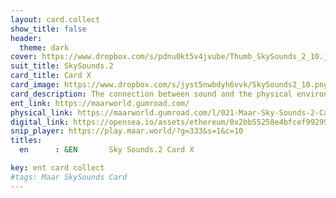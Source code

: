 ```yaml
---
layout: card.collect
show_title: false
header:
  theme: dark
cover: https://www.dropbox.com/s/pdnu0kt5v4jvube/Thumb_SkySounds_2_10.jpg?raw=1
suit_title: SkySounds.2
card_title: Card X
card_image: https://www.dropbox.com/s/jyst5nwbdyh6vvk/SkySounds2_10.png?raw=1
card_description: The connection between sound and the physical environment is understood as a reflection of the present moment. The sounds that reach one's ear are not just background noise, but a manifestation of the state of the environment. The gentle flow of a stream, the crashing of ocean waves, and the songs of birds all hold information about the natural world. By listening attentively, one can gain insight into the present moment and the state of the environment. The sound of the land is not only to be respected and protected, but also to be used as a tool for understanding and connection to the natural world. The beauty and diversity of soundscapes can offer a deeper understanding of the present, the laws of physics and the natural cycles of the environment.
ent_link: https://maarworld.gumroad.com/
physical_link: https://maarworld.gumroad.com/l/021-Maar-Sky-Sounds-2-Card-X
digital_link: https://opensea.io/assets/ethereum/0x2bb55258e4bfcef99299baec1188b80a75fa2d48/21
snip_player: https://play.maar.world/?g=333&s=1&c=10
titles:
  en      : &EN       Sky Sounds.2 Card X

key: ent card collect
#tags: Maar SkySounds Card
---
```

